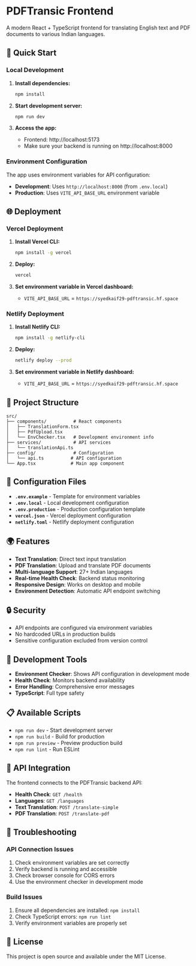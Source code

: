 # PDFTransic Frontend

A modern React + TypeScript frontend for translating English text and PDF documents to various Indian languages.

## 🚀 Quick Start

### Local Development

1. **Install dependencies:**
   ```bash
   npm install
   ```

2. **Start development server:**
   ```bash
   npm run dev
   ```

3. **Access the app:**
   - Frontend: http://localhost:5173
   - Make sure your backend is running on http://localhost:8000

### Environment Configuration

The app uses environment variables for API configuration:

- **Development**: Uses `http://localhost:8000` (from `.env.local`)
- **Production**: Uses `VITE_API_BASE_URL` environment variable

## 🌐 Deployment

### Vercel Deployment

1. **Install Vercel CLI:**
   ```bash
   npm install -g vercel
   ```

2. **Deploy:**
   ```bash
   vercel
   ```

3. **Set environment variable in Vercel dashboard:**
   - `VITE_API_BASE_URL` = `https://syedkaif29-pdftransic.hf.space`

### Netlify Deployment

1. **Install Netlify CLI:**
   ```bash
   npm install -g netlify-cli
   ```

2. **Deploy:**
   ```bash
   netlify deploy --prod
   ```

3. **Set environment variable in Netlify dashboard:**
   - `VITE_API_BASE_URL` = `https://syedkaif29-pdftransic.hf.space`

## 📁 Project Structure

```
src/
├── components/          # React components
│   ├── TranslationForm.tsx
│   ├── PdfUpload.tsx
│   └── EnvChecker.tsx   # Development environment info
├── services/            # API services
│   └── translationApi.ts
├── config/              # Configuration
│   └── api.ts          # API configuration
└── App.tsx             # Main app component
```

## 🔧 Configuration Files

- **`.env.example`** - Template for environment variables
- **`.env.local`** - Local development configuration
- **`.env.production`** - Production configuration template
- **`vercel.json`** - Vercel deployment configuration
- **`netlify.toml`** - Netlify deployment configuration

## 🌍 Features

- **Text Translation**: Direct text input translation
- **PDF Translation**: Upload and translate PDF documents
- **Multi-language Support**: 27+ Indian languages
- **Real-time Health Check**: Backend status monitoring
- **Responsive Design**: Works on desktop and mobile
- **Environment Detection**: Automatic API endpoint switching

## 🔒 Security

- API endpoints are configured via environment variables
- No hardcoded URLs in production builds
- Sensitive configuration excluded from version control

## 🧪 Development Tools

- **Environment Checker**: Shows API configuration in development mode
- **Health Check**: Monitors backend availability
- **Error Handling**: Comprehensive error messages
- **TypeScript**: Full type safety

## 📋 Available Scripts

- `npm run dev` - Start development server
- `npm run build` - Build for production
- `npm run preview` - Preview production build
- `npm run lint` - Run ESLint

## 🔗 API Integration

The frontend connects to the PDFTransic backend API:

- **Health Check**: `GET /health`
- **Languages**: `GET /languages`
- **Text Translation**: `POST /translate-simple`
- **PDF Translation**: `POST /translate-pdf`

## 🚨 Troubleshooting

### API Connection Issues

1. Check environment variables are set correctly
2. Verify backend is running and accessible
3. Check browser console for CORS errors
4. Use the environment checker in development mode

### Build Issues

1. Ensure all dependencies are installed: `npm install`
2. Check TypeScript errors: `npm run lint`
3. Verify environment variables are properly set

## 📄 License

This project is open source and available under the MIT License.